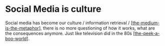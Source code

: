 # Social Media is culture

Social media has become our culture / information retrieval / [[the-medium-is-the-metaphor]], there is no more questioning of how it works, what are the consequences anymore. Just like television did in the 80s [[the-peek-a-boo-world]].




[//begin]: # "Autogenerated link references for markdown compatibility"
[the-medium-is-the-metaphor]: the-medium-is-the-metaphor.md "The Medium is the Metaphor"
[the-peek-a-boo-world]: the-peek-a-boo-world.md "The Peek-a-Boo World"
[//end]: # "Autogenerated link references"